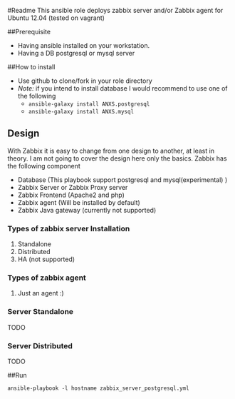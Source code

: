 #Readme
This ansible role deploys zabbix server and/or Zabbix agent for Ubuntu 12.04 (tested on vagrant)

##Prerequisite
* Having ansible installed on your workstation. 
* Having a DB postgresql or mysql server

##How to install
* Use github to clone/fork in your role directory
* *Note:* if you intend to install database I would recommend to use one of the following
  * ```ansible-galaxy install ANXS.postgresql```
  * ```ansible-galaxy install ANXS.mysql```

## Design
With Zabbix it is easy to change from one design to another, at least in theory. I am not going to cover the design here only the basics.
Zabbix  has the following component
* Database (This playbook support postgresql and mysql(experimental) )
* Zabbix Server or Zabbix Proxy server
* Zabbix Frontend (Apache2 and php)
* Zabbix agent (Will be installed by default)
* Zabbix Java gateway (currently not supported)

### Types of zabbix server Installation
1. Standalone
2. Distributed
3. HA (not supported) 

### Types of zabbix agent
1. Just an agent :)

### Server Standalone
TODO

### Server Distributed
 TODO
 
##Run
    
  ```ansible-playbook -l hostname zabbix_server_postgresql.yml```
